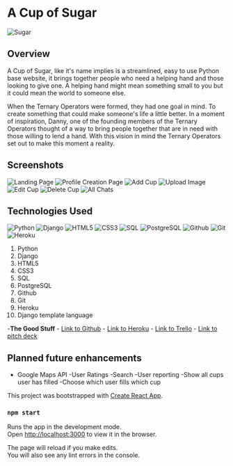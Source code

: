 # **A Cup of Sugar**

![Sugar](https://i.imgur.com/JGsdazC.png)

## **Overview**

A Cup of Sugar, like it's name implies is a streamlined, easy to use Python base website, it brings  together people who need a helping hand and those looking to give one. A helping hand might mean something small to you but it could mean the world to someone else.

When the Ternary Operators were formed, they had one goal in mind. To create something that could make someone's life a little better. In a moment of inspiration, Danny, one of the founding members of the Ternary Operators thought of a way to bring people together that are in need with those willing to lend a hand. With this vision in mind the Ternary Operators set out to make this moment a reality.

## **Screenshots**
![Landing Page](https://i.imgur.com/MlLUjEU.png)
![Profile Creation Page](https://i.imgur.com/XfSQo45.png)
![Add Cup](https://i.imgur.com/6KxvWYC.png)
![Upload Image](https://i.imgur.com/cN3V5ct.png)
![Edit Cup](https://i.imgur.com/s4hgQjF.png)
![Delete Cup](https://i.imgur.com/cN8nsEk.png)
![All Chats](https://i.imgur.com/9RUY7YD.png)

## **Technologies Used**

![Python](https://i.imgur.com/ojOw2D8.jpg)
![Django](https://i.imgur.com/fE8gdHB.png)
![HTML5](https://i.imgur.com/0Ehoi7U.png)
![CSS3](https://i.imgur.com/1RPHV5W.png)
![SQL](https://i.imgur.com/NqcyEhR.png)
![PostgreSQL](https://i.imgur.com/Yz3lCYu.png)
![Github](https://i.imgur.com/7LyflRV.png)
![Git](https://i.imgur.com/uA6xQMO.png)
![Heroku](https://i.imgur.com/jS7vfhC.jpg)
1. Python
2. Django
3. HTML5
4. CSS3
5. SQL
6. PostgreSQL
7. Github
8. Git
9. Heroku
10. Django template language


-**The Good Stuff**
    - [Link to Github](https://github.com/skimalee/cup-of-sugar)
    - [Link to Heroku](https://cup-o-sugar.herokuapp.com)
    - [Link to Trello](https://trello.com/b/ZQiZX0Sl/cup-of-sugar)
    - [Link to pitch deck](https://drive.google.com/file/d/1c89P00TVdw-Nqty0L5bC9RIObVNKEbeR/view)

## **Planned future enhancements**
- Google Maps API
-User Ratings
-Search
-User reporting
-Show all cups user has filled
-Choose which user fills which cup

This project was bootstrapped with [Create React App](https://github.com/facebook/create-react-app).

### `npm start`

Runs the app in the development mode.<br />
Open [http://localhost:3000](http://localhost:3000) to view it in the browser.

The page will reload if you make edits.<br />
You will also see any lint errors in the console.

